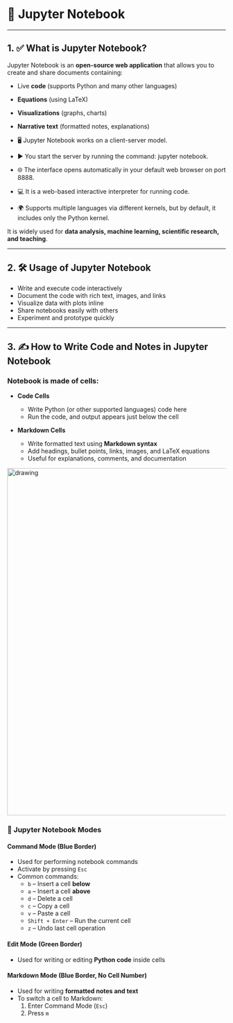 # 📓 Jupyter Notebook

---

## 1. ✅ What is Jupyter Notebook?

Jupyter Notebook is an **open-source web application** that allows you to create and share documents containing:

- Live **code** (supports Python and many other languages)  
- **Equations** (using LaTeX)  
- **Visualizations** (graphs, charts)  
- **Narrative text** (formatted notes, explanations)

- 🖥️ Jupyter Notebook works on a client-server model.
- ▶️ You start the server by running the command: jupyter notebook.
- 🌐 The interface opens automatically in your default web browser on port 8888.
- 💻 It is a web-based interactive interpreter for running code.
- 🌍 Supports multiple languages via different kernels, but by default, it includes only the Python kernel.

It is widely used for **data analysis, machine learning, scientific research, and teaching**.

---

## 2. 🛠️ Usage of Jupyter Notebook

- Write and execute code interactively  
- Document the code with rich text, images, and links  
- Visualize data with plots inline  
- Share notebooks easily with others  
- Experiment and prototype quickly  

---

## 3. ✍️ How to Write Code and Notes in Jupyter Notebook

### Notebook is made of **cells**:

- **Code Cells**  
  - Write Python (or other supported languages) code here  
  - Run the code, and output appears just below the cell  

- **Markdown Cells**  
  - Write formatted text using **Markdown syntax**  
  - Add headings, bullet points, links, images, and LaTeX equations  
  - Useful for explanations, comments, and documentation  

<img src="https://camo.githubusercontent.com/282342f65444669237ecb167c1c393945cda315af238adb15ed3b689adea5908/68747470733a2f2f707974686f6e6e756d65726963616c6d6574686f64732e6265726b656c65792e6564752f5f696d616765732f30312e30342e30322d77697468696e5f6e6f7465626f6f6b2e706e67" alt="drawing" width="800"/>


### 📝 Jupyter Notebook Modes

#### Command Mode (Blue Border)

- Used for performing notebook commands  
- Activate by pressing `Esc`  
- Common commands:  
  - `b` – Insert a cell **below**  
  - `a` – Insert a cell **above**  
  - `d` – Delete a cell  
  - `c` – Copy a cell  
  - `v` – Paste a cell  
  - `Shift + Enter` – Run the current cell  
  - `z` – Undo last cell operation  

#### Edit Mode (Green Border)

- Used for writing or editing **Python code** inside cells  

#### Markdown Mode (Blue Border, No Cell Number)

- Used for writing **formatted notes and text**  
- To switch a cell to Markdown:  
  1. Enter Command Mode (`Esc`)  
  2. Press `m`  
